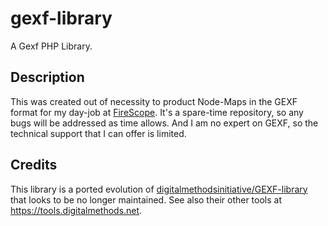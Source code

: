 # gexf-library
A Gexf PHP Library.

## Description
This was created out of necessity to product Node-Maps in the GEXF format for my day-job at [FireScope](https://www.firescope.com). It's a spare-time repository, so any bugs will be addressed as time allows. And I am no expert on GEXF, so the technical support that I can offer is limited. 

## Credits
This library is a ported evolution of [digitalmethodsinitiative/GEXF-library](https://github.com/digitalmethodsinitiative/GEXF-library) that looks to be no longer maintained. See also their other tools at https://tools.digitalmethods.net. 
